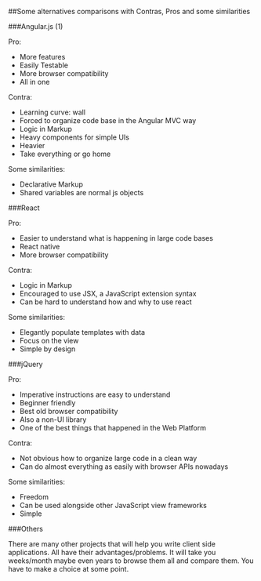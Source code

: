 ##Some alternatives comparisons with Contras, Pros and some similarities

###Angular.js (1)

Pro:

  * More features
  * Easily Testable
  * More browser compatibility
  * All in one
  
Contra:

  * Learning curve: wall
  * Forced to organize code base in the Angular MVC way
  * Logic in Markup
  * Heavy components for simple UIs
  * Heavier
  * Take everything or go home
    
Some similarities:

  * Declarative Markup
  * Shared variables are normal js objects


###React

Pro:

  * Easier to understand what is happening in large code bases
  * React native
  * More browser compatibility
  
Contra:

  * Logic in Markup
  * Encouraged to use JSX, a JavaScript extension syntax
  * Can be hard to understand how and why to use react
    
Some similarities:

  * Elegantly populate templates with data 
  * Focus on the view
  * Simple by design
 

###jQuery

Pro:

  * Imperative instructions are easy to understand
  * Beginner friendly
  * Best old browser compatibility
  * Also a non-UI library
  * One of the best things that happened in the Web Platform
  
Contra:

  * Not obvious how to organize large code in a clean way
  * Can do almost everything as easily with browser APIs nowadays
    
Some similarities:

  * Freedom
  * Can be used alongside other JavaScript view frameworks
  * Simple


###Others

There are many other projects that will help you write client side applications. All have their advantages/problems. It will take you weeks/month maybe even years to browse them all and compare them. You have to make a choice at some point.
